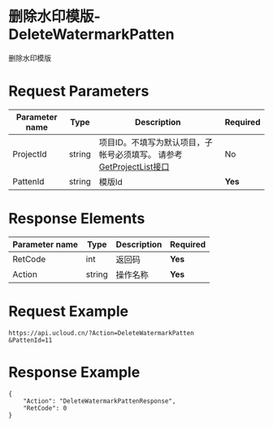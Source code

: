 # 删除水印模版-DeleteWatermarkPatten

删除水印模版

# Request Parameters
|Parameter name|Type|Description|Required|
|---|---|---|---|
|ProjectId|string|项目ID。不填写为默认项目，子帐号必须填写。 请参考[GetProjectList接口](api/summary/get_project_list)|No|
|PattenId|string|模版Id|**Yes**|

# Response Elements
|Parameter name|Type|Description|Required|
|---|---|---|---|
|RetCode|int|返回码|**Yes**|
|Action|string|操作名称|**Yes**|

# Request Example
```
https://api.ucloud.cn/?Action=DeleteWatermarkPatten
&PattenId=11
```

# Response Example
```
{
    "Action": "DeleteWatermarkPattenResponse", 
    "RetCode": 0
}
```

